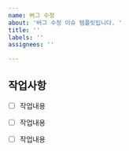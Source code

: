 ```yaml
---
name: 버그 수정
about: '버그 수정 이슈 템플릿입니다. '
title: ''
labels: ''
assignees: ''

---
```


## 작업사항

- [ ] 작업내용

- [ ] 작업내용

- [ ] 작업내용
